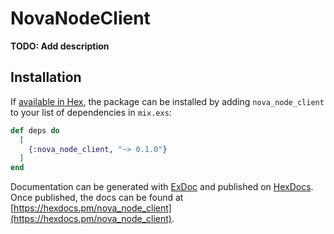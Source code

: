 # NovaNodeClient

**TODO: Add description**

## Installation

If [available in Hex](https://hex.pm/docs/publish), the package can be installed
by adding `nova_node_client` to your list of dependencies in `mix.exs`:

```elixir
def deps do
  [
    {:nova_node_client, "~> 0.1.0"}
  ]
end
```

Documentation can be generated with [ExDoc](https://github.com/elixir-lang/ex_doc)
and published on [HexDocs](https://hexdocs.pm). Once published, the docs can
be found at [https://hexdocs.pm/nova_node_client](https://hexdocs.pm/nova_node_client).

